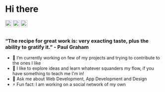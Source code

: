 # Hi there

<a href="https://linkedin.com/in/ekagra-sinha-488bb1179">
  <img align="left" alt="Ekagra Sinha - LinkedIn" width="22px" src="https://cdn.jsdelivr.net/npm/simple-icons@v3/icons/linkedin.svg"/>
</a>
<a href="https://www.instagram.com/iamekagra/">
  <img align="left" alt="Ekagra Sinha - Instagram" width="22px" src="https://cdn.jsdelivr.net/npm/simple-icons@v3/icons/instagram.svg"/>
</a>
<a href="https://twitter.com/iamekagra">
  <img align="left" alt="Ekagra Sinha - Twitter" width="22px" src="https://cdn.jsdelivr.net/npm/simple-icons@v3/icons/twitter.svg"/>
</a>
<br />
<br />

### “The recipe for great work is: very exacting taste, plus the ability to gratify it.” - Paul Graham

- 🔭 I’m currently working on few of my projects and trying to contribute to the ones I like
- 🌱 I like to explore ideas and learn whatever squanders my flow, if you have something to teach me I'm in!
- 💬 Ask me about Web Development, App Development and Design
- ⚡ Fun fact: I am working on a social network of my own
